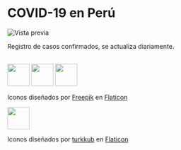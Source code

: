 # COVID-19 en Perú

![Vista previa](https://erianvc.github.io/API/COVID-Peru/preview.png)

Registro de casos confirmados, se actualiza diariamente.

<br>

<div>
	<img src="https://erianvc.github.io/COVID-Peru/images/infected.png" style="width: 50px">
	<img src="https://erianvc.github.io/COVID-Peru/images/recovered.png" style="width: 50px">
	<img src="https://erianvc.github.io/COVID-Peru/images/deaths.png" style="width: 50px">
</div>

Iconos diseñados por [Freepik](https://www.flaticon.es/autores/freepik) en [Flaticon](www.flaticon.es)

<div>
	<img src="https://erianvc.github.io/COVID-Peru/images/world.png" style="width: 50px">
</div>

Iconos diseñados por [turkkub](https://www.flaticon.es/autores/turkkub) en [Flaticon](www.flaticon.es)